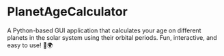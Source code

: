 # PlanetAgeCalculator
A Python-based GUI application that calculates your age on different planets in the solar system using their orbital periods. Fun, interactive, and easy to use! 🚀🌍
